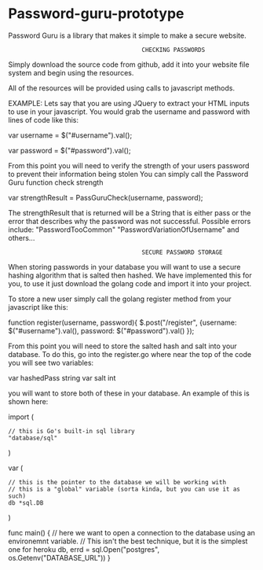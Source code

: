 # Password-guru-prototype
Password Guru is a library that makes it simple to make a secure website. 

                                          CHECKING PASSWORDS
Simply download the source code from github, add it into your website file system and begin using the resources.

All of the resources will be provided using calls to javascript methods.

EXAMPLE:
Lets say that you are using JQuery to extract your HTML inputs to use in your javascript.
You would grab the username and password with lines of code like this:

  var username = $("#username").val();
  
  var password = $("#password").val();
 
From this point you will need to verify the strength of your users password to prevent their information being stolen
You can simply call the Password Guru function check strength

  var strengthResult = PassGuruCheck(username, password);
  
The strengthResult that is returned will be a String that is either pass or the error that describes why the password was not successful. Possible errors include:
"PasswordTooCommon"
"PasswordVariationOfUsername"
and others...


                                          SECURE PASSWORD STORAGE
When storing passwords in your database you will want to use a secure hashing algorithm that is salted then hashed.
We have implemented this for you, to use it just download the golang code and import it into your project.

To store a new user simply call the golang register method from your javascript like this:

function register(username, password){
    $.post("/register", {username: $("#username").val(), password: $("#password").val()
    });


From this point you will need to store the salted hash and salt into your database.
To do this, go into the register.go where near the top of the code you will see two variables:


var hashedPass string
var salt int

you will want to store both of these in your database. An example of this is shown here:

import (

	// this is Go's built-in sql library
	"database/sql"
)

var (

	// this is the pointer to the database we will be working with
	// this is a "global" variable (sorta kinda, but you can use it as such)
	db *sql.DB
)

func main() {
    // here we want to open a connection to the database using an environemnt variable.
    // This isn't the best technique, but it is the simplest one for heroku
    db, errd = sql.Open("postgres", os.Getenv("DATABASE_URL"))
}
